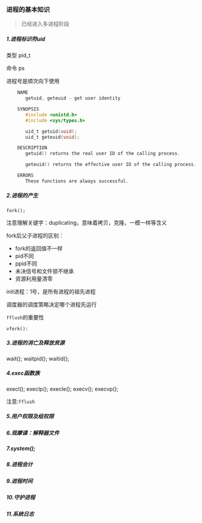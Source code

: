 ###        进程的基本知识

> 已经进入多进程阶段

##### 1.进程标识符uid
类型 pid_t

命令 ps

进程号是顺次向下使用

```c
    NAME
       getuid, geteuid - get user identity

    SYNOPSIS
       #include <unistd.h>
       #include <sys/types.h>

       uid_t getuid(void);
       uid_t geteuid(void);

    DESCRIPTION
       getuid() returns the real user ID of the calling process.

       geteuid() returns the effective user ID of the calling process.

    ERRORS
       These functions are always successful.
```



##### 2.进程的产生
    fork();

注意理解关键字：duplicating，意味着拷贝，克隆，一模一样等含义

fork后父子进程的区别：

- fork的返回值不一样
- pid不同
- ppid不同
- 未决信号和文件锁不继承
- 资源利用量清零

init进程：1号，是所有进程的祖先进程

调度器的调度策略决定哪个进程先运行

`fflush`的重要性

    vfork():

##### 3.进程的消亡及释放资源
   wait();
   waitpid();
   waitid();


##### 4.exec函数族
   execl();
   execlp();
   execle();
   execv();
   execvp();

注意:`fflush`


##### 5.用户权限及组权限

##### 6.观摩课：解释器文件

##### 7.system();

##### 8.进程会计

##### 9.进程时间

##### 10.守护进程

##### 11.系统日志

